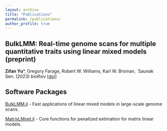 ```yaml
---
layout: archive
title: "Publications"
permalink: /publications/
author_profile: true
---
```


<!--- {% if author.googlescholar %}
  You can also find my articles on <u><a href="{{author.googlescholar}}">my Google Scholar profile</a>.</u>
{% endif %}

{% include base_path %}

{% for post in site.publications reversed %}
  {% include archive-single.html %}
{% endfor %}
--->

## BulkLMM: Real-time genome scans for multiple quantitative traits using linear mixed models (preprint)
**Zifan Yu***, Gregory Farage, Robert W. Williams, Karl W. Broman, ´Saunak Sen. (2023) <i>bioRxiv</i>
[[doi]](https://www.biorxiv.org/content/10.1101/2023.12.20.572698v1)

## Software Packages
[BulkLMM.jl](https://github.com/learningMalanya/BulkLMM.jl) - Fast applications of linear mixed models in large-scale genome scans.

[MatrixLMnet.jl](https://github.com/senresearch/MatrixLMnet.jl) - Core functions for penalized estimation for matrix linear models.


